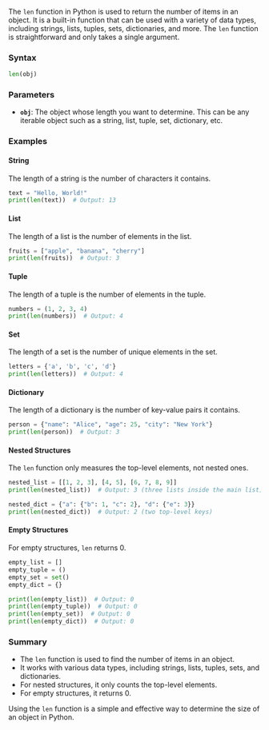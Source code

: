 The `len` function in Python is used to return the number of items in an object. It is a built-in function that can be used with a variety of data types, including strings, lists, tuples, sets, dictionaries, and more. The `len` function is straightforward and only takes a single argument.

### Syntax

```python
len(obj)
```

### Parameters

- **`obj`**: The object whose length you want to determine. This can be any iterable object such as a string, list, tuple, set, dictionary, etc.

### Examples

#### String
The length of a string is the number of characters it contains.

```python
text = "Hello, World!"
print(len(text))  # Output: 13
```

#### List
The length of a list is the number of elements in the list.

```python
fruits = ["apple", "banana", "cherry"]
print(len(fruits))  # Output: 3
```

#### Tuple
The length of a tuple is the number of elements in the tuple.

```python
numbers = (1, 2, 3, 4)
print(len(numbers))  # Output: 4
```

#### Set
The length of a set is the number of unique elements in the set.

```python
letters = {'a', 'b', 'c', 'd'}
print(len(letters))  # Output: 4
```

#### Dictionary
The length of a dictionary is the number of key-value pairs it contains.

```python
person = {"name": "Alice", "age": 25, "city": "New York"}
print(len(person))  # Output: 3
```

#### Nested Structures
The `len` function only measures the top-level elements, not nested ones.

```python
nested_list = [[1, 2, 3], [4, 5], [6, 7, 8, 9]]
print(len(nested_list))  # Output: 3 (three lists inside the main list)

nested_dict = {"a": {"b": 1, "c": 2}, "d": {"e": 3}}
print(len(nested_dict))  # Output: 2 (two top-level keys)
```

#### Empty Structures
For empty structures, `len` returns 0.

```python
empty_list = []
empty_tuple = ()
empty_set = set()
empty_dict = {}

print(len(empty_list))  # Output: 0
print(len(empty_tuple))  # Output: 0
print(len(empty_set))  # Output: 0
print(len(empty_dict))  # Output: 0
```

### Summary

- The `len` function is used to find the number of items in an object.
- It works with various data types, including strings, lists, tuples, sets, and dictionaries.
- For nested structures, it only counts the top-level elements.
- For empty structures, it returns 0.

Using the `len` function is a simple and effective way to determine the size of an object in Python.